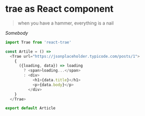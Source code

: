 # trae as React component

> when you have a hammer, everything is a nail

_Somebody_

```js
import Trae from 'react-trae'

const Artile = () => 
  <Trae url="https://jsonplaceholder.typicode.com/posts/1">
    {
      ({loading, data}) => loading
        ? <span>loading...</span> 
        : <div>
            <h1>{data.title}</h1>
            <p>{data.body}</p>
          </div>
    }
  </Trae>

export default Article
```
